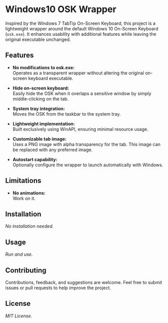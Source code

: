 # Windows10 OSK Wrapper

Inspired by the Windows 7 TabTip On-Screen Keyboard, this project is a lightweight wrapper around the default Windows 10 On-Screen Keyboard (`osk.exe`). It enhances usability with additional features while leaving the original executable unchanged.

## Features

- **No modifications to osk.exe:**  
  Operates as a transparent wrapper without altering the original on-screen keyboard executable.

- **Hide on-screen keyboard:**  
  Easily hide the OSK when it overlaps a sensitive window by simply middle-clicking on the tab.

- **System tray integration:**  
  Moves the OSK from the taskbar to the system tray.

- **Lightweight implementation:**  
  Built exclusively using WinAPI, ensuring minimal resource usage.

- **Customizable tab image:**  
  Uses a PNG image with alpha transparency for the tab. This image can be replaced with any preferred image.

- **Autostart capability:**  
  Optionally configure the wrapper to launch automatically with Windows.

## Limitations

- **No animations:**  
  Work on it.

## Installation

*No installation needed.*

## Usage

*Run and use.*

## Contributing

Contributions, feedback, and suggestions are welcome. Feel free to submit issues or pull requests to help improve the project.

## License

*MIT License.*
